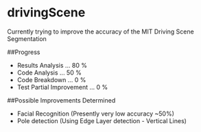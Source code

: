 # drivingScene

Currently trying to improve the accuracy of the MIT Driving Scene Segmentation

##Progress
* Results Analysis ... 80 %
* Code Analysis ... 50 %
* Code Breakdown ... 0 %
* Test Partial Improvement ... 0 %

##Possible Improvements Determined
* Facial Recognition (Presently very low accuracy ~50%)
* Pole detection (Using Edge Layer detection - Vertical Lines)
